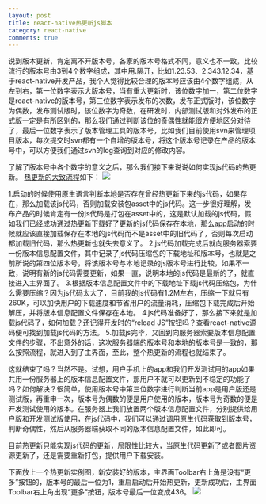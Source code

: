 ```yaml
---
layout: post
title: react-native热更新js脚本
category: react-native
comments: true
---
```


说到版本更新，肯定离不开版本号，各家的版本号格式不同，意义也不一致，比较流行的版本号由3到4个数字组成，其中用.隔开，比如1.23.53、2.343.12.34，基于react-native开发产品，我个人觉得比较合理的版本号应该由4个数字组成，从左到右，第一位数字表示大版本号，当有重大更新时，该位数字加一，第二位数字是react-native的版本号，第三位数字表示发布的次数，发布正式版时，该位数字为偶数，发布测试版时，该位数字为奇数，在研发时，内部测试版和对外发布的正式版一定是有所区别的，那么我们通过判断该位的奇偶性就能很方便地区分对待了，最后一位数字表示了版本管理工具的版本号，比如我们目前使用svn来管理项目版本，每次提交时svn都有一个自增的版本号，将这个版本号记录在产品的版本号中，可以方便我们通过svn的log查询到对应的修改内容。

了解了版本号中各个数字的意义之后，那么我们接下来说说如何实现js代码的热更新。
[热更新的大致流程](https://www.processon.com/view/link/569f895ce4b0bd5c5c1062b6)如下：
![](http://7u2qiz.com1.z0.glb.clouddn.com/react-native%E7%83%AD%E6%9B%B4%E6%96%B0%E6%B5%81%E7%A8%8B%E5%9B%BE.png)

1.启动的时候使用原生语言判断本地是否存在曾经热更新下来的js代码，如果存在，那么加载该js代码，否则加载安装包asset中的js代码。这一步很好理解，发布产品的时候肯定有一份js代码是打包在asset中的，这是默认加载的js代码，假如我们已经成功通过热更新下载好了更新的js代码保存在本地，那么app启动的时候就应该直接加载保存在本地的js代码而不是asset中的旧代码了，否则每次启动都加载旧代码，那么热更新也就失去意义了。
2.js代码加载完成后就向服务器索要一份版本信息配置文件，其中记录了js代码压缩包的下载地址和版本号，也就是之前所说的第四位版本号，将该版本号与本地记录的js版本号进行比较，如果不一致，说明有新的js代码需要更新，如果一直，说明本地的js代码是最新的了，就直接进入主界面了。
3.根据版本信息配置文件中的下载地址下载js代码压缩包，为什么需要压缩？因为js代码太大了，目前我的js代码有1.2M左右，压缩一下就只有260K，可以加快用户的下载速度和节省用户的流量消耗，压缩包下载完成后开始解压，并将版本信息配置文件保存在本地。
4.js代码准备好了，那么接下来就是加载js代码了，如何加载？还记得开发时的“reload JS”按钮吗？查看react-native源码便可找到加载js代码的方法。
5.加载js完毕，又回到向服务器索要版本信息配置文件的步骤，不出意外的话，这次服务器端的版本号和本地的版本号是一致的，那么按照流程，就进入到了主界面，至此，整个热更新的流程也就结束了。

这就结束了吗？当然不是。试想，用户手机上的app和我们开发测试用的app如果共用一份服务器上的版本信息配置文件，那用户不就可以更新到不稳定的功能了吗？如何解决？很简单，使用版本号中第三位数字进行判断当前app是用户版还是测试版，再重申一次，版本号为偶数的便是用户使用的版本，版本号为奇数的便是开发测试使用的版本。在服务器上我们放置两个版本信息配置文件，分别提供给用户版和开发测试版使用，在js代码中，我们可以通过调用原生代码获取到版本号，判断奇偶性，然后从服务器端获取不同的版本信息配置文件，如此即可。

目前热更新只能实现js代码的更新，局限性比较大，当原生代码更新了或者图片资源更新了，还是需要重新打包，提供用户下载安装。

下面放上一个热更新实例图，新安装好的版本，主界面Toolbar右上角是没有“更多”按钮的，版本号的最后一位为1，重启启动后开始热更新，更新成功后，主界面Toolbar右上角出现“更多”按钮，版本号最后一位变成436。
![](http://7u2qiz.com1.z0.glb.clouddn.com/rn%E7%83%AD%E6%9B%B4%E6%96%B0.gif)